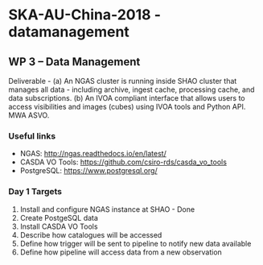 # SKA-AU-China-2018 - **datamanagement**

## WP 3 – Data Management
Deliverable - (a) An NGAS cluster is running inside SHAO cluster that manages all data - including archive, ingest cache, processing cache, and data subscriptions. (b) An IVOA compliant interface that allows users to access visibilities and images (cubes) using IVOA tools and Python API. MWA ASVO.

### Useful links
* NGAS: http://ngas.readthedocs.io/en/latest/
* CASDA VO Tools: https://github.com/csiro-rds/casda_vo_tools
* PostgreSQL: https://www.postgresql.org/

### Day 1 Targets
1. Install and configure NGAS instance at SHAO - Done
2. Create PostgeSQL data
3. Install CASDA VO Tools
4. Describe how catalogues will be accessed
5. Define how trigger will be sent to pipeline to notify new data available
6. Define how pipeline will access data from a new observation



